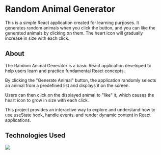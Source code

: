 # Random Animal Generator

This is a simple React application created for learning purposes. It generates random animals when you click the button, and you can like the generated animals by clicking on them. The heart icon will gradually increase in size with each click.

## About
The Random Animal Generator is a basic React application developed to help users learn and practice fundamental React concepts.

By clicking the "Generate Animal" button, the application randomly selects an animal from a predefined list and displays it on the screen. 

Users can then click on the displayed animal to "like" it, which causes the heart icon to grow in size with each click. 

This project provides an interactive way to explore and understand how to use useState hook, handle events, and render dynamic content in React applications.

## Technologies Used

<img src="https://img.shields.io/badge/react%20-%2320232a.svg?&style=for-the-badge&logo=react&logoColor=%2361DAFB"/>



